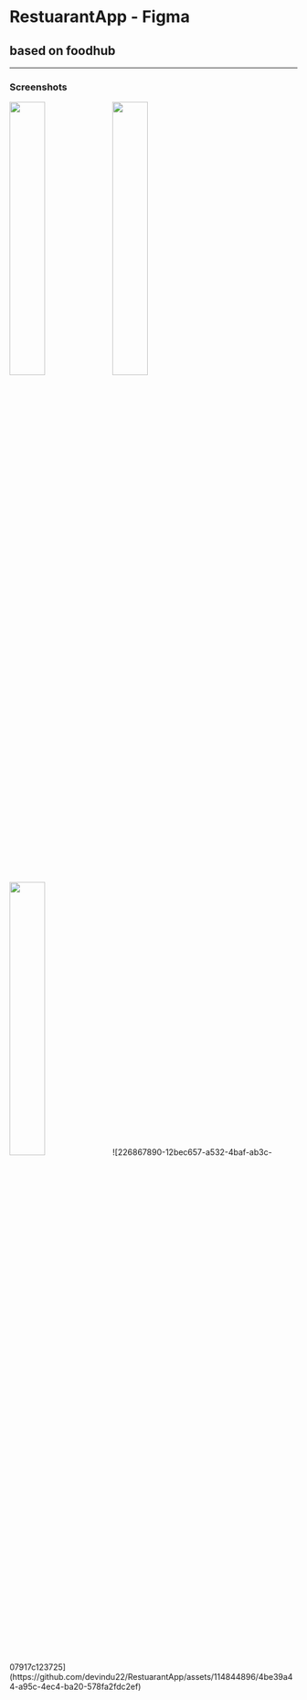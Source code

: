 # RestuarantApp - Figma
## based on foodhub
<hr>

### Screenshots

<img src="https://github.com/devindu22/RestuarantApp/assets/114844896/5cfc931e-1da1-490a-9659-4b119c052aca" width=35% height=35%>

<img src="https://github.com/devindu22/RestuarantApp/assets/114844896/d47849a2-1bf1-4698-95ed-1ea5f86a7ecb" width=35% height=35%>

<img src="https://github.com/devindu22/RestuarantApp/assets/114844896/4be39a44-a95c-4ec4-ba20-578fa2fdc2ef" width=35% height=35%>
![226867890-12bec657-a532-4baf-ab3c-07917c123725](https://github.com/devindu22/RestuarantApp/assets/114844896/4be39a44-a95c-4ec4-ba20-578fa2fdc2ef)
